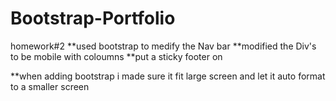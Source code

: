 # Bootstrap-Portfolio
homework#2
**used bootstrap to medify the Nav bar
**modified the Div's to be mobile with coloumns
**put a sticky footer on

**when adding bootstrap i made sure it fit large screen and let it auto format to a smaller screen

